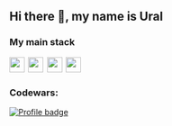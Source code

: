 ## Hi there 👋, my name is Ural

### My main stack
<img src="https://ziadoua.github.io/m3-Markdown-Badges/badges/TypeScript/typescript1.svg" height="27"/> 
<img src="https://ziadoua.github.io/m3-Markdown-Badges/badges/React/react1.svg" height="27"/> 
<img src="https://ziadoua.github.io/m3-Markdown-Badges/badges/Redux/redux2.svg" height="27"/> 
<img src="https://ziadoua.github.io/m3-Markdown-Badges/badges/TailwindCSS/tailwindcss1.svg" height="27"/> 



### Codewars:
[![Profile badge](https://www.codewars.com/users/UMAtaullin/badges/large)](https://www.codewars.com/users/UMAtaullin)

